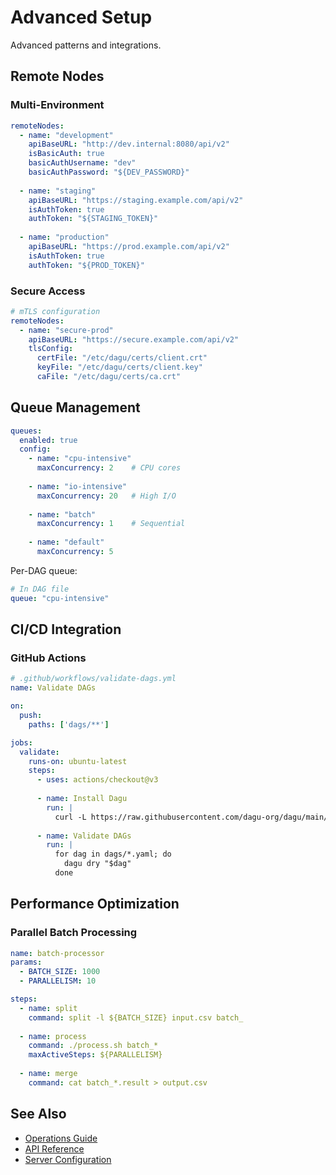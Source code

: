 # Advanced Setup

Advanced patterns and integrations.

## Remote Nodes

### Multi-Environment

```yaml
remoteNodes:
  - name: "development"
    apiBaseURL: "http://dev.internal:8080/api/v2"
    isBasicAuth: true
    basicAuthUsername: "dev"
    basicAuthPassword: "${DEV_PASSWORD}"
    
  - name: "staging"
    apiBaseURL: "https://staging.example.com/api/v2"
    isAuthToken: true
    authToken: "${STAGING_TOKEN}"
    
  - name: "production"
    apiBaseURL: "https://prod.example.com/api/v2"
    isAuthToken: true
    authToken: "${PROD_TOKEN}"
```

### Secure Access

```yaml
# mTLS configuration
remoteNodes:
  - name: "secure-prod"
    apiBaseURL: "https://secure.example.com/api/v2"
    tlsConfig:
      certFile: "/etc/dagu/certs/client.crt"
      keyFile: "/etc/dagu/certs/client.key"
      caFile: "/etc/dagu/certs/ca.crt"
```

## Queue Management

```yaml
queues:
  enabled: true
  config:
    - name: "cpu-intensive"
      maxConcurrency: 2    # CPU cores
      
    - name: "io-intensive"
      maxConcurrency: 20   # High I/O
      
    - name: "batch"
      maxConcurrency: 1    # Sequential
      
    - name: "default"
      maxConcurrency: 5
```

Per-DAG queue:
```yaml
# In DAG file
queue: "cpu-intensive"
```

## CI/CD Integration

### GitHub Actions

```yaml
# .github/workflows/validate-dags.yml
name: Validate DAGs

on:
  push:
    paths: ['dags/**']

jobs:
  validate:
    runs-on: ubuntu-latest
    steps:
      - uses: actions/checkout@v3
      
      - name: Install Dagu
        run: |
          curl -L https://raw.githubusercontent.com/dagu-org/dagu/main/scripts/installer.sh | bash
          
      - name: Validate DAGs
        run: |
          for dag in dags/*.yaml; do
            dagu dry "$dag"
          done
```

## Performance Optimization

### Parallel Batch Processing

```yaml
name: batch-processor
params:
  - BATCH_SIZE: 1000
  - PARALLELISM: 10

steps:
  - name: split
    command: split -l ${BATCH_SIZE} input.csv batch_
    
  - name: process
    command: ./process.sh batch_*
    maxActiveSteps: ${PARALLELISM}
    
  - name: merge
    command: cat batch_*.result > output.csv
```

## See Also

- [Operations Guide](/configurations/operations)
- [API Reference](/reference/api)
- [Server Configuration](/configurations/server)
